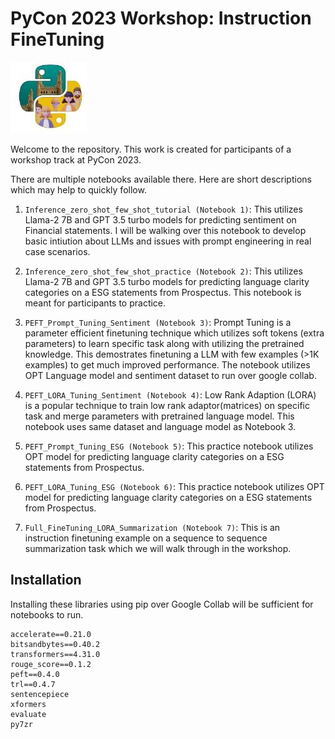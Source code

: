 # PyCon 2023 Workshop: Instruction FineTuning
![icon](./pycon.JPG)

Welcome to the repository. This work is created for participants of a workshop track at PyCon 2023.

There are multiple notebooks available there. Here are short descriptions which may help to quickly follow.

1. `Inference_zero_shot_few_shot_tutorial (Notebook 1)`: This utilizes Llama-2 7B and GPT 3.5 turbo models for predicting sentiment on Financial statements. I will be walking over this notebook to develop basic intiution about LLMs and issues with prompt engineering in real case scenarios.

2. `Inference_zero_shot_few_shot_practice (Notebook 2)`: This utilizes Llama-2 7B and GPT 3.5 turbo models for predicting language clarity categories on a ESG statements from Prospectus.  This notebook is meant for participants to practice.

3. `PEFT_Prompt_Tuning_Sentiment (Notebook 3)`: Prompt Tuning is a parameter efficient finetuning technique which utilizes soft tokens (extra parameters) to learn specific task along with utilizing the pretrained knowledge. This demostrates finetuning a LLM with few examples (>1K examples) to get much improved performance. The notebook utilizes OPT Language model and sentiment dataset to run over google collab.

4. `PEFT_LORA_Tuning_Sentiment (Notebook 4)`: Low Rank Adaption (LORA) is a popular technique to train low rank adaptor(matrices) on specific task and merge parameters with pretrained language model. This notebook uses same dataset and language model as Notebook 3.

5. `PEFT_Prompt_Tuning_ESG (Notebook 5)`: This practice notebook utilizes OPT model for predicting language clarity categories on a ESG statements from Prospectus.  

6. `PEFT_LORA_Tuning_ESG (Notebook 6)`: This practice notebook utilizes OPT model for predicting language clarity categories on a ESG statements from Prospectus.

7. `Full_FineTuning_LORA_Summarization (Notebook 7)`: This is an instruction finetuning example on a sequence to sequence summarization task which we will walk through in the workshop.


## Installation

Installing these libraries using pip over Google Collab will be sufficient for notebooks to run.

```
accelerate==0.21.0 
bitsandbytes==0.40.2 
transformers==4.31.0
rouge_score==0.1.2
peft==0.4.0
trl==0.4.7
sentencepiece 
xformers 
evaluate
py7zr
```